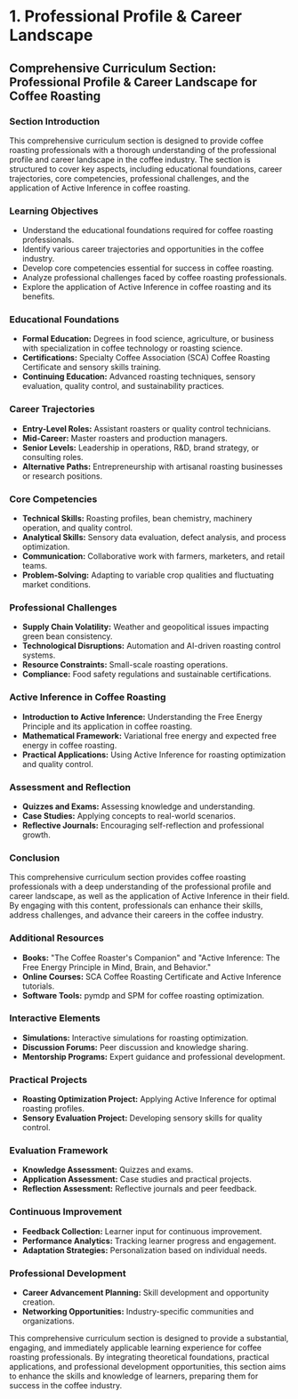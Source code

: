 # 1. Professional Profile & Career Landscape

## Comprehensive Curriculum Section: Professional Profile & Career Landscape for Coffee Roasting

### Section Introduction

This comprehensive curriculum section is designed to provide coffee roasting professionals with a thorough understanding of the professional profile and career landscape in the coffee industry. The section is structured to cover key aspects, including educational foundations, career trajectories, core competencies, professional challenges, and the application of Active Inference in coffee roasting.

### Learning Objectives

- Understand the educational foundations required for coffee roasting professionals.
- Identify various career trajectories and opportunities in the coffee industry.
- Develop core competencies essential for success in coffee roasting.
- Analyze professional challenges faced by coffee roasting professionals.
- Explore the application of Active Inference in coffee roasting and its benefits.

### Educational Foundations

- **Formal Education:** Degrees in food science, agriculture, or business with specialization in coffee technology or roasting science.
- **Certifications:** Specialty Coffee Association (SCA) Coffee Roasting Certificate and sensory skills training.
- **Continuing Education:** Advanced roasting techniques, sensory evaluation, quality control, and sustainability practices.

### Career Trajectories

- **Entry-Level Roles:** Assistant roasters or quality control technicians.
- **Mid-Career:** Master roasters and production managers.
- **Senior Levels:** Leadership in operations, R&D, brand strategy, or consulting roles.
- **Alternative Paths:** Entrepreneurship with artisanal roasting businesses or research positions.

### Core Competencies

- **Technical Skills:** Roasting profiles, bean chemistry, machinery operation, and quality control.
- **Analytical Skills:** Sensory data evaluation, defect analysis, and process optimization.
- **Communication:** Collaborative work with farmers, marketers, and retail teams.
- **Problem-Solving:** Adapting to variable crop qualities and fluctuating market conditions.

### Professional Challenges

- **Supply Chain Volatility:** Weather and geopolitical issues impacting green bean consistency.
- **Technological Disruptions:** Automation and AI-driven roasting control systems.
- **Resource Constraints:** Small-scale roasting operations.
- **Compliance:** Food safety regulations and sustainable certifications.

### Active Inference in Coffee Roasting

- **Introduction to Active Inference:** Understanding the Free Energy Principle and its application in coffee roasting.
- **Mathematical Framework:** Variational free energy and expected free energy in coffee roasting.
- **Practical Applications:** Using Active Inference for roasting optimization and quality control.

### Assessment and Reflection

- **Quizzes and Exams:** Assessing knowledge and understanding.
- **Case Studies:** Applying concepts to real-world scenarios.
- **Reflective Journals:** Encouraging self-reflection and professional growth.

### Conclusion

This comprehensive curriculum section provides coffee roasting professionals with a deep understanding of the professional profile and career landscape, as well as the application of Active Inference in their field. By engaging with this content, professionals can enhance their skills, address challenges, and advance their careers in the coffee industry.

### Additional Resources

- **Books:** "The Coffee Roaster's Companion" and "Active Inference: The Free Energy Principle in Mind, Brain, and Behavior."
- **Online Courses:** SCA Coffee Roasting Certificate and Active Inference tutorials.
- **Software Tools:** pymdp and SPM for coffee roasting optimization.

### Interactive Elements

- **Simulations:** Interactive simulations for roasting optimization.
- **Discussion Forums:** Peer discussion and knowledge sharing.
- **Mentorship Programs:** Expert guidance and professional development.

### Practical Projects

- **Roasting Optimization Project:** Applying Active Inference for optimal roasting profiles.
- **Sensory Evaluation Project:** Developing sensory skills for quality control.

### Evaluation Framework

- **Knowledge Assessment:** Quizzes and exams.
- **Application Assessment:** Case studies and practical projects.
- **Reflection Assessment:** Reflective journals and peer feedback.

### Continuous Improvement

- **Feedback Collection:** Learner input for continuous improvement.
- **Performance Analytics:** Tracking learner progress and engagement.
- **Adaptation Strategies:** Personalization based on individual needs.

### Professional Development

- **Career Advancement Planning:** Skill development and opportunity creation.
- **Networking Opportunities:** Industry-specific communities and organizations.

This comprehensive curriculum section is designed to provide a substantial, engaging, and immediately applicable learning experience for coffee roasting professionals. By integrating theoretical foundations, practical applications, and professional development opportunities, this section aims to enhance the skills and knowledge of learners, preparing them for success in the coffee industry.